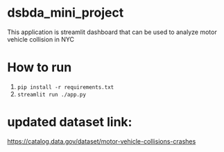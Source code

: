 # dsbda_mini_project
This application is streamlit dashboard that can be used to analyze motor vehicle collision in NYC
# How to run 
1. `pip install -r requirements.txt`
2. `streamlit run ./app.py`
# updated dataset link:
https://catalog.data.gov/dataset/motor-vehicle-collisions-crashes
